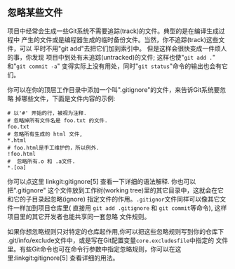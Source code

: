 ## 忽略某些文件 ##

项目中经常会生成一些Git系统不需要追踪(track)的文件。典型的是在编译生成过程中
产生的文件或是编程器生成的临时备份文件。当然，你不追踪(track)这些文件，可以
平时不用"git add"去把它们加到索引中。 但是这样会很快变成一件烦人的事，你发现
项目中到处有未追踪(untracked)的文件; 这样也使"`git add .`" 和"`git commit -a`"
变得实际上没有用处，同时"`git status`"命令的输出也会有它们。


你可以在你的顶层工作目录中添加一个叫".gitignore"的文件，来告诉Git系统要忽略
掉哪些文件，下面是文件内容的示例:


    # 以'#' 开始的行，被视为注释.
    # 忽略掉所有文件名是 foo.txt 的文件.
    foo.txt
    # 忽略所有生成的 html 文件,
    *.html
    # foo.html是手工维护的，所以例外.
    !foo.html
    #  忽略所有.o 和 .a文件.
    *.[oa]


你可以点这里 linkgit:gitignore[5] 查看一下详细的语法解释. 你也可以把".gitignore"
这个文件放到工作树(working tree)里的其它目录中，这就会在它和它的子目录起忽略(ignore)
指定文件的作用。`.gitignor`文件同样可以像其它文件一样加到项目仓库里( 直接用
`git add .gitignore` 和 `git commit`等命令), 这样项目里的其它开发者也能共享同一套忽略
文件规则。


如果你想忽略规则只对特定的仓库起作用,你可以把这些忽略规则写到你的仓库下
.git/info/exclude文件中，或是写在Git配置变量`core.excludesfile`中指定的
文件里。有些Git命令也可在命令行参数中指定忽略规则，你可以在这里:linkgit:gitignore[5]
查看详细的用法。


